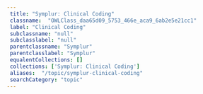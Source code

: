 ```yaml
--- 
 title: "Symplur: Clinical Coding" 
 classname:  "OWLClass_daa65d09_5753_466e_aca9_6ab2e5e21cc1" 
 label: "Clinical Coding" 
 subclassname: "null" 
 subclasslabel: "null" 
 parentclassname: "Symplur" 
 parentclasslabel: "Symplur" 
 equalentCollections: [] 
 collections: ['Symplur: Clinical Coding']
 aliases:  "/topic/symplur-clinical-coding"  
 searchCategory: "topic" 
---
```

